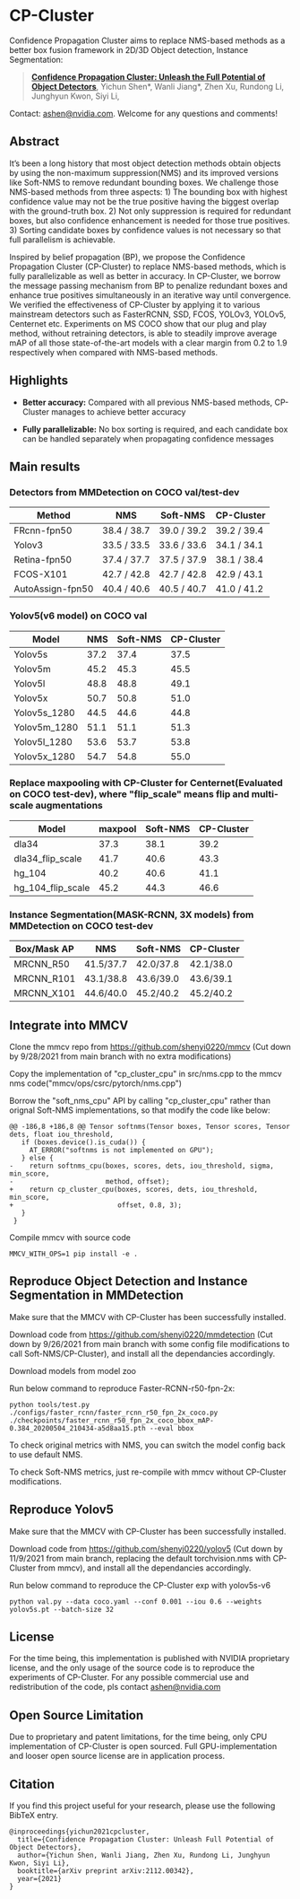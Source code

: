 # CP-Cluster

Confidence Propagation Cluster aims to replace NMS-based methods as a better box fusion framework in 2D/3D Object detection, Instance Segmentation:
> [**Confidence Propagation Cluster: Unleash the Full Potential of Object Detectors**](https://arxiv.org/abs/2112.00342),
> Yichun Shen*, Wanli Jiang*, Zhen Xu, Rundong Li, Junghyun Kwon, Siyi Li,


Contact: [ashen@nvidia.com](mailto:ashen@nvidia.com). Welcome for any questions and comments!

## Abstract 

It’s been a long history that most object detection methods obtain objects by using the non-maximum suppression(NMS) and its improved versions like Soft-NMS to remove redundant bounding boxes. We challenge those NMS-based methods from three aspects: 1) The bounding box with highest confidence value may not be the true positive having the biggest overlap with the ground-truth box. 2) Not only suppression is required for redundant boxes, but also confidence enhancement is needed for those true positives. 3) Sorting candidate boxes by confidence values is not necessary so that full parallelism is achievable.

Inspired by belief propagation (BP), we propose the Confidence Propagation Cluster (CP-Cluster) to replace NMS-based methods, which is fully parallelizable as well as better in accuracy. In CP-Cluster, we borrow the message passing mechanism from BP to penalize redundant boxes and enhance true positives simultaneously in an iterative way until convergence. We verified the effectiveness of CP-Cluster by applying it to various mainstream detectors such as FasterRCNN, SSD, FCOS, YOLOv3, YOLOv5, Centernet etc. Experiments on MS COCO show that our plug and play method, without retraining detectors, is able to steadily improve average mAP of all those state-of-the-art models with a clear margin from 0.2 to 1.9 respectively when compared with NMS-based methods.

## Highlights

- **Better accuracy:** Compared with all previous NMS-based methods, CP-Cluster manages to achieve better accuracy

- **Fully parallelizable:** No box sorting is required, and each candidate box can be handled separately when propagating confidence messages

## Main results

### Detectors from MMDetection on COCO val/test-dev

| Method         |    NMS       |     Soft-NMS    |         CP-Cluster       |
|----------------|--------------|-----------------|--------------------------|
|FRcnn-fpn50     |  38.4 / 38.7 | 39.0 / 39.2     |    39.2 / 39.4            |
|Yolov3          |  33.5 / 33.5 | 33.6 / 33.6     |    34.1 / 34.1           |
|Retina-fpn50    |  37.4 / 37.7 | 37.5 / 37.9     |    38.1 / 38.4           |
|FCOS-X101       |  42.7 / 42.8 | 42.7 / 42.8     |    42.9 / 43.1           |
|AutoAssign-fpn50|  40.4 / 40.6 | 40.5 / 40.7     |    41.0 / 41.2           |

### Yolov5(v6 model) on COCO val

| Model       |     NMS    |    Soft-NMS      |    CP-Cluster   |
|-------------|------------|------------------|-----------------|
|Yolov5s      |    37.2    |     37.4         |      37.5       |
|Yolov5m      |    45.2    |     45.3         |      45.5       |
|Yolov5l      |    48.8    |     48.8         |      49.1       |
|Yolov5x      |    50.7    |     50.8         |      51.0       |
|Yolov5s_1280 |    44.5    |     44.6         |      44.8       |
|Yolov5m_1280 |    51.1    |     51.1         |      51.3       |
|Yolov5l_1280 |    53.6    |     53.7         |      53.8       |
|Yolov5x_1280 |    54.7    |     54.8         |      55.0       |

### Replace maxpooling with CP-Cluster for Centernet(Evaluated on COCO test-dev), where "flip_scale" means flip and multi-scale augmentations

| Model           |   maxpool  |    Soft-NMS      |    CP-Cluster   |
|-----------------|------------|------------------|-----------------|
|dla34            |    37.3    |     38.1         |      39.2       |
|dla34_flip_scale |    41.7    |     40.6         |      43.3       |
|hg_104           |    40.2    |     40.6         |      41.1       |
|hg_104_flip_scale|    45.2    |     44.3         |      46.6       |

### Instance Segmentation(MASK-RCNN, 3X models) from MMDetection on COCO test-dev

| Box/Mask AP   |   NMS      |    Soft-NMS      |    CP-Cluster   |
|-----------------|------------|------------------|-----------------|
|MRCNN_R50        |  41.5/37.7 |   42.0/37.8      |    42.1/38.0    |
|MRCNN_R101       |  43.1/38.8 |   43.6/39.0      |    43.6/39.1    |
|MRCNN_X101       |  44.6/40.0 |   45.2/40.2      |    45.2/40.2    |


## Integrate into MMCV
Clone the mmcv repo from https://github.com/shenyi0220/mmcv (Cut down by 9/28/2021 from main branch with no extra modifications)


Copy the implementation of "cp_cluster_cpu" in src/nms.cpp to the mmcv nms code("mmcv/ops/csrc/pytorch/nms.cpp")

Borrow the "soft_nms_cpu" API by calling "cp_cluster_cpu" rather than orignal Soft-NMS implementations, so that modify the code like below:
~~~
@@ -186,8 +186,8 @@ Tensor softnms(Tensor boxes, Tensor scores, Tensor dets, float iou_threshold,
   if (boxes.device().is_cuda()) {
     AT_ERROR("softnms is not implemented on GPU");
   } else {
-    return softnms_cpu(boxes, scores, dets, iou_threshold, sigma, min_score,
-                       method, offset);
+    return cp_cluster_cpu(boxes, scores, dets, iou_threshold, min_score,
+                          offset, 0.8, 3);
   }
 }
~~~


Compile mmcv with source code
~~~
MMCV_WITH_OPS=1 pip install -e .
~~~


## Reproduce Object Detection and Instance Segmentation in MMDetection

Make sure that the MMCV with CP-Cluster has been successfully installed.

Download code from https://github.com/shenyi0220/mmdetection (Cut down by 9/26/2021 from main branch with some config file modifications to call Soft-NMS/CP-Cluster), and install all the dependancies accordingly.

Download models from model zoo

Run below command to reproduce Faster-RCNN-r50-fpn-2x:
~~~
python tools/test.py ./configs/faster_rcnn/faster_rcnn_r50_fpn_2x_coco.py ./checkpoints/faster_rcnn_r50_fpn_2x_coco_bbox_mAP-0.384_20200504_210434-a5d8aa15.pth --eval bbox
~~~

To check original metrics with NMS, you can switch the model config back to use default NMS.

To check Soft-NMS metrics, just re-compile with mmcv without CP-Cluster modifications.

## Reproduce Yolov5

Make sure that the MMCV with CP-Cluster has been successfully installed.

Download code from https://github.com/shenyi0220/yolov5 (Cut down by 11/9/2021 from main branch, replacing the default torchvision.nms with CP-Cluster from mmcv), and install all the dependancies accordingly.

Run below command to reproduce the CP-Cluster exp with yolov5s-v6
~~~
python val.py --data coco.yaml --conf 0.001 --iou 0.6 --weights yolov5s.pt --batch-size 32
~~~

## License

For the time being, this implementation is published with NVIDIA proprietary license, and the only usage of the source code is to reproduce the experiments of CP-Cluster. For any possible commercial use and redistribution of the code, pls contact ashen@nvidia.com

## Open Source Limitation

Due to proprietary and patent limitations, for the time being, only CPU implementation of CP-Cluster is open sourced. Full GPU-implementation and looser open source license are in application process.

## Citation

If you find this project useful for your research, please use the following BibTeX entry.

    @inproceedings{yichun2021cpcluster,
      title={Confidence Propagation Cluster: Unleash Full Potential of Object Detectors},
      author={Yichun Shen, Wanli Jiang, Zhen Xu, Rundong Li, Junghyun Kwon, Siyi Li},
      booktitle={arXiv preprint arXiv:2112.00342},
      year={2021}
    }